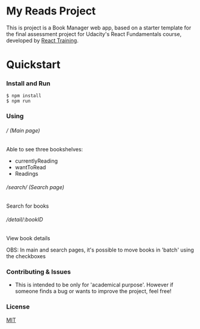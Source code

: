 # My Reads Project

This is project is a Book Manager web app, based on a starter template for the final assessment project for Udacity's React Fundamentals course, developed by [React Training](https://reacttraining.com).


# Quickstart

### Install and Run

    $ npm install
    $ npm run
    
### Using

###### / (Main page)

Able to see three bookshelves:
 * currentlyReading
 * wantToRead
 * Readings

###### /search/ (Search page) 
Search for books

###### /detail/:bookID

View book details

OBS: In main and search pages, it's possible to move books in 'batch' using the checkboxes

    
### Contributing & Issues

* This is intended to be only for 'academical purpose'. However if someone finds a bug or wants to improve the project, feel free!

### License

[MIT](LICENSE)
